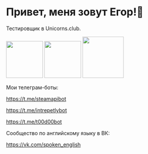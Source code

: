 # Привет, меня зовут Егор!👋

Тестировщик в Unicorns.club.

<a href="https://t.me/yegor_an"><img src="https://img.shields.io/badge/Telegram-2CA5E0?style=for-the-badge&logo=telegram&logoColor=white" width="100"></a>
<a href="https://www.linkedin.com/in/yegor-an/"><img src="https://img.shields.io/badge/LinkedIn-0077B5?style=for-the-badge&logo=linkedin&logoColor=white" width="100"></a>
<a href="https://vk.com/zu_mit_bitte"><img src="https://img.shields.io/badge/вконтакте-%232E87FB.svg?&style=for-the-badge&logo=vk&logoColor=white" width="112"></a>

Мои телеграм-боты:

https://t.me/steamapibot

https://t.me/intrepetlybot

https://t.me/t00d00bot

Сообщество по английскому языку в ВК:

https://vk.com/spoken_english
